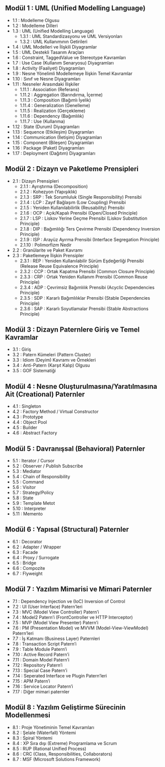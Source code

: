 ## Modül 1 : UML (Unified Modelling Language)
+ 1.1    : Modelleme Olgusu
+ 1.2    : Modelleme Dilleri
+ 1.3    : UML (Unified Modelling Language)
  + 1.3.1 : UML Standardizasyonu ve UML Versiyonları
  + 1.3.2 : UML Kullanımının Getirileri
+ 1.4    : UML Modelleri ve İlişkili Diyagramlar
+ 1.5    : UML Destekli Tasarım Araçları
+ 1.6    : Constraint, TaggedValue ve Stereotype Kavramları 
+ 1.7    : Use Case (Kullanım Senaryosu) Diyagramları
+ 1.8     : Activity (Faaliyet) Diyagramları
+ 1.9    : Nesne Yönelimli Modellemeye İlişkin Temel Kavramlar
+ 1.10    : Sınıf ve Nesne Diyagramları
+ 1.11  : Nesneler Arasındaki İlişkiler
  + 1.11.1 : Association (Referans)
  + 1.11.2 : Aggregation (Barındırma, İçerme)
  + 1.11.3 : Composition (Bağımlı İyelik)
  + 1.11.4 : Generalization (Genelleme)
  + 1.11.5 : Realization (Gerçekleme)
  + 1.11.6 : Dependency (Bağımlılık)
  + 1.11.7 : Use (Kullanma)
+ 1.12    : State (Durum) Diyagramları
+ 1.13    : Sequence (Etkileşim) Diyagramları
+ 1.14    : Communication (İletişim) Diyagramları
+ 1.15    : Component (Bileşen) Diyagramları
+ 1.16    : Package (Paket) Diyagramları 
+ 1.17    : Deployment (Dağıtım) Diyagramları

## Modül 2 : Dizayn ve Paketleme Prensipleri
+ 2.1 : Dizayn Prensipleri
  + 2.1.1 : Ayrıştırma (Decomposition) 
  + 2.1.2 : Kohezyon (Yapışıklık)
  + 2.1.3 : SRP : Tek Sorumluluk (Single Responsibility) Prensibi
  + 2.1.4 : LCP : Zayıf Bağlaşım (Low Coupling) Prensibi
  + 2.1.5 : Yeniden Kullanılabilirlik (Reusability) Prensibi
  + 2.1.6 : OCP : Açık/Kapalı Prensibi (Open/Closed Principle)
  + 2.1.7 : LSP : Liskov Yerine Geçme Prensibi (Liskov Substitution Principle)
  + 2.1.8 : DIP : Bağımlılığı Ters Çevirme Prensibi (Dependency Inversion Principle)
  + 2.1.9 : ISP : Arayüz Ayırma Prensibi (Interface Segregation Principle)
  + 2.1.10 : Polimorfizm Nedir
+ 2.2 : Granülarite ve Paket Kavramı
+ 2.3 : Paketlemeye İlişkin Prensipler
  + 2.3.1 : REP : Yeniden Kullanılabilir Sürüm Eşdeğerliği Prensibi (Release Reuse Equivalence Principle)
  + 2.3.2 : CCP : Ortak Kapatma Prensibi (Common Closure Principle)
  + 2.3.3 : CRP  : Ortak Yeniden Kullanım Prensibi (Common Reuse Principle)
  + 2.3.4 : ADP : Çevrimsiz Bağımlılık Prensibi (Acyclic Dependencies Principle)
  + 2.3.5 : SDP : Kararlı Bağımlılıklar Prensibi (Stable Dependencies Principle)
  + 2.3.6 : SAP : Kararlı Soyutlamalar Prensibi (Stable Abstractions Principle)

## Modül 3 : Dizayn Paternlere Giriş ve Temel Kavramlar
+ 3.1 : Giriş
+ 3.2 : Patern Kümeleri (Pattern Cluster)
+ 3.3 : Idiom (Deyim) Kavramı ve Örnekleri
+ 3.4 : Anti-Patern (Karşıt Kalıp) Olgusu
+ 3.5 : GOF Sistematiği

## Modül 4 : Nesne Oluşturulmasına/Yaratılmasına Ait (Creational) Paternler

+ 4.1 : Singleton           
+ 4.2 : Factory Method / Virtual Constructor	
+ 4.3 : Prototype
+ 4.4 : Object Pool
+ 4.5 : Builder 
+ 4.6 : Abstract Factory

## Modül 5 : Davranışsal (Behavioral) Paternler

+ 5.1 : Iterator / Cursor
+ 5.2 : Observer / Publish Subscribe	
+ 5.3 : Mediator 
+ 5.4 : Chain of Responsibility 
+ 5.5 : Command
+ 5.6 : Visitor
+ 5.7 : Strategy/Policy
+ 5.8 : State
+ 5.9 : Template Metot
+ 5.10 : Interpreter
+ 5.11 : Memento

## Modül 6 : Yapısal (Structural) Paternler
+ 6.1 : Decorator
+ 6.2 : Adapter / Wrapper
+ 6.3 : Facade
+ 6.4 : Proxy / Surrogate
+ 6.5 : Bridge
+ 6.6 : Compozite
+ 6.7 : Flyweight  

## Modül 7 : Yazılım Mimarisi ve Mimari Paternler

+ 7.1 : Dependency Injection ve (IoC) Inversion of Control 
+ 7.2 : UI (User Interface) Patern’leri
+ 7.3 : MVC (Model View Controller) Patern’i
+ 7.4 : Model2 Patern’i (FrontController ve HTTP Interceptor)
+ 7.5 : MVP (Model View Presenter) Patern’i
+ 7.6 : PM (Presentation Model) ve MVVM (Model-View-ViewModel) Patern’leri
+ 7.7 : İş Katmanı (Business Layer) Paternleri
+ 7.8 : Transaction Script Patern’i
+ 7.9 : Table Module Patern’i
+ 7.10 : Active Record Patern’i
+ 7.11 : Domain Model Patern’i
+ 7.12 : Repository Patern’i
+ 7.13 : Special Case Patern’i
+ 7.14 : Seperated Interface ve Plugin Patern’leri
+ 7.15 : APM Patern’i
+ 7.16 : Service Locator Patern’i
+ 7.17 : Diğer mimari paternler

## Modül 8 : Yazılım Geliştirme Sürecinin Modellenmesi 

+ 8.1 : Proje Yönetiminin Temel Kavramları
+ 8.2 : Şelale (Waterfall) Yöntemi
+ 8.3 : Spiral Yöntemi
+ 8.4 : XP Sıra dışı (Extreme) Programlama ve Scrum
+ 8.5 : RUP (Rational Unified Process)
+ 8.6 : CRC (Class, Responsibilities, Collaborators)
+ 8.7 : MSF (Microsoft Solutions Framework)
